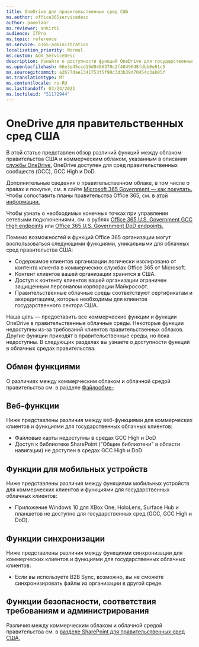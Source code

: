 ```yaml
---
title: OneDrive для правительственных сред США
ms.author: office365servicedesc
author: pamelaar
ms.reviewer: ankirti
audience: ITPro
ms.topic: reference
ms.service: o365-administration
localization_priority: Normal
ms.custom: Adm_ServiceDesc
description: Узнайте о доступности функций OneDrive для государственных облачных клиентов США.
ms.openlocfilehash: 66e3e45ccd15d0486370c2f4049648fdbb0e01c5
ms.sourcegitcommit: a2b77dae1341753f5f98c3d3b39d70454c3ab05f
ms.translationtype: MT
ms.contentlocale: ru-RU
ms.lasthandoff: 03/24/2021
ms.locfileid: "51172944"
---
```

# <a name="onedrive-for-us-government-environments"></a>OneDrive для правительственных сред США

В этой статье представлен обзор различий функций между облаком правительства США и коммерческим облаком, указанным в описании [службы OneDrive.](../../onedrive-for-business-service-description.md) OneDrive доступен для сред правительственных сообществ (GCC), GCC High и DoD. 

Дополнительные сведения о правительственном облаке, в том числе о правах и покупке, см. в сайте [Microsoft 365 Government — как покупать.](./microsoft-365-government-how-to-buy.md) Чтобы сопоставить планы правительства Office 365, см. в [этой информации.](https://www.microsoft.com/microsoft-365/government/compare-office-365-government-plans?rtc=1#EligibilityRequirements)

Чтобы узнать о необходимых конечных точках при управлении сетевыми подключениями, см. в рублях [Office 365 U.S. Government GCC High endpoints](/office365/enterprise/office-365-u-s-government-gcc-high-endpoints#sharepoint-online-and-onedrive-for-business) или [Office 365 U.S. Government DoD endpoints.](/office365/enterprise/office-365-u-s-government-dod-endpoints#sharepoint-online-and-onedrive-for-business)

Помимо возможностей и функций Office 365 организации могут воспользоваться следующими функциями, уникальными для облачных сред правительства США:

-   Содержимое клиентов организации логически изолировано от контента клиента в коммерческих службах Office 365 от Microsoft.
-   Контент клиентов вашей организации хранится в США.
-   Доступ к контенту клиентов вашей организации ограничен защищенным персоналом корпорации Майкрософт.
-   Правительственные облачные среды соответствуют сертификатам и аккредитациям, которые необходимы для клиентов государственного сектора США.

Наша цель — предоставить все коммерческие функции и функции OneDrive в правительственные облачные среды. Некоторые функции недоступны из-за требований клиентов правительственных облаков. Другие функции приходят в правительственные среды, но пока недоступны. В следующих разделах вы узнаете о доступности функций в облачных средах правительства.

## <a name="sharing-features"></a>Обмен функциями

О различиях между коммерческим облаком и облачной средой правительства см. в разделе [Файлообме-](./gcc-high-and-dod.md#file-sharing)

## <a name="web-features"></a>Веб-функции

Ниже представлены различия между веб-функциями для коммерческих клиентов и функциями для государственных облачных клиентов:

- Файловые карты недоступны в средах GCC High и DoD
- Доступ к библиотеке SharePoint ("Общие библиотеки" в области навигации) не доступен в средах GCC High и DoD

## <a name="mobile-features"></a>Функции для мобильных устройств

Ниже представлены различия между функциями мобильных устройств для коммерческих клиентов и функциями для государственных облачных клиентов:

- Приложение Windows 10 для XBox One, HoloLens, Surface Hub и планшетов не доступно для государственных сред (GCC, GCC High и DoD).

## <a name="sync-features"></a>Функции синхронизации

Ниже представлены различия между функциями синхронизации для коммерческих клиентов и функциями для государственных облачных клиентов:

- Если вы используете B2B Sync, возможно, вы не сможете синхронизировать файлы из организации в другой среде.

## <a name="security-compliance-and-administration-features"></a>Функции безопасности, соответствия требованиям и администрирования

Различия между коммерческим облаком и облачной средой правительства см. в [разделе SharePoint для правительственных сред США.](sharepoint.md)